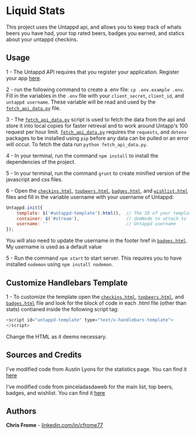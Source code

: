 # Liquid Stats

This project uses the Untappd api, and allows you to keep track of whats beers you have had, your top rated beers, badges you earned, and statics about your untappd checkins.

## Usage

1 - The Untappd API requires that you register your application. Register your app [here](https://untappd.com/api/register?register=new). 

2 - run the following command to create a .env file: `cp .env.example .env`. Fill in the variables in the `.env` file with your `client_secret`, `client_id`, and `untappd username`. These variable will be read and used by the [`fetch_api_data.py`](fetch_api_data.py) file.

3 - The [`fetch_api_data.py`](fetch_api_data.py) script is used to fetch the data from the api and store it into local copies for faster retreval and to work around Untapp's 100 request per hour limit. [`fetch_api_data.py`](fetch_api_data.py) requires the `requests`, and `dotenv` packages to be installed using `pip` before any data can be pulled or an error will occur. To fetch the data run `python fetch_api_data.py`.

4 - In your terminal, run the command `npm install` to install the dependencies of the project.

5 - In your terminal, run the command `grunt` to create minified version of the javascript and css files.

6 - Open the [`checkins.html`](views/checkins.html), [`topbeers.html`](views/topbeers.html), [`badges.html`](views/badges.html), and [`wishlist.html`](views/wishlist.html) files and fill in the variable username with your username of Untappd:

```javascript
Untappd.init({
    template: $('#untappd-template').html(),  // The ID of your template
    container: $('#stream'),                  // domNode to attach to
    username: ''                              // Untappd username
});
```

You will also need to update the username in the footer href in [`badges.html`](views/badges.html). My username is used as a default value

5 - Run the command `npm start` to start server. This requires you to have installed `nodemon` using `npm install nodemon`.

## Customize Handlebars Template

1 - To customize the template open the [`checkins.html`](views/checkins.html), [`topbeers.html`](views/topbeers.html), and [`badges.html`](views/badges.html) file and look for the block of code in each .html file (other than stats) contianed inside the following script tag:

```javascript
<script id="untappd-template" type="text/x-handlebars-template">
</script>
```

Change the HTML as it deems necessary.

## Sources and Credits

I've modified code from Austin Lyons for the statistics page. You can find it [here](https://github.com/austinlyons/dcjs-leaflet-untappd)

I've modified code from pinceladasdaweb for the main list, top beers, badges, and wishlist. You can find it [here](https://github.com/pinceladasdaweb/Node-Untappd)

## Authors

**Chris Frome** - [linkedin.com/in/cfrome77](https://www.linkedin.com/in/cfrome77)
